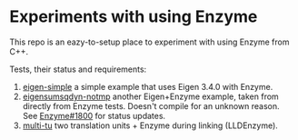 # Experiments with using Enzyme

This repo is an eazy-to-setup place to experiment with using Enzyme from C++.

Tests, their status and requirements:
1. [eigen-simple](https://github.com/GregTheMadMonk/enzyme-tests/tree/master/tests/eigen-simple)
   a simple example that uses Eigen 3.4.0 with Enzyme.
2. [eigensumsqdyn-notmp](https://github.com/GregTheMadMonk/enzyme-tests/tree/master/tests/eigensumsqdyn-notmp)
   another Eigen+Enzyme example, taken from directly from Enzyme tests. Doesn't
   compile for an unknown reason. See [Enzyme#1800](https://github.com/EnzymeAD/Enzyme/issues/1800)
   for status updates.
3. [multi-tu](https://github.com/GregTheMadMonk/enzyme-tests/tree/master/tests/multi-tu)
   two translation units + Enzyme during linking (LLDEnzyme).
